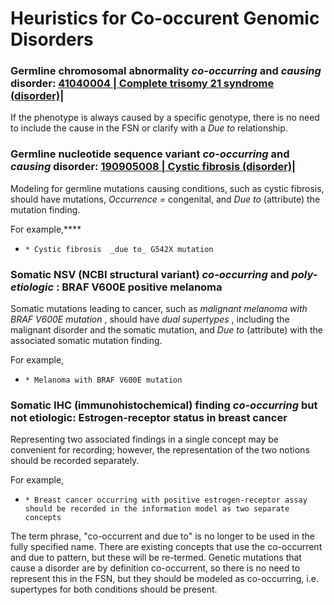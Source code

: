 # Heuristics for Co-occurent Genomic Disorders

### Germline chromosomal abnormality _co-occurring_ and _causing_ disorder:  [ 41040004 | Complete trisomy 21 syndrome (disorder)|](http://snomed.info/id/41040004 "41040004 | Complete trisomy 21 syndrome \(disorder\) |")

If the phenotype is always caused by a specific genotype, there is no need to include the cause in the FSN or clarify with a  _Due to_ relationship.

### Germline nucleotide sequence variant _co-occurring_ and _causing_ disorder: [ 190905008 | Cystic fibrosis (disorder)|](http://snomed.info/id/190905008 "190905008 | Cystic fibrosis \(disorder\) |")

Modeling for germline mutations causing conditions, such as cystic fibrosis, should have mutations, _Occurrence =_ congenital, and  _Due to_ (attribute) the mutation finding. 

For example,****

  *     * Cystic fibrosis  _due to_ G542X mutation

### Somatic NSV (NCBI structural variant) _co-occurring_ and _poly-etiologic_ : BRAF V600E positive melanoma

Somatic mutations leading to cancer, such as _malignant melanoma with BRAF V600E mutation_ , should have _dual supertypes_ , including the malignant disorder and the somatic mutation, and _Due to_ (attribute) with the associated somatic mutation finding.

For example,

  *     * Melanoma with BRAF V600E mutation

### Somatic IHC (immunohistochemical) finding _co-occurring_ but not etiologic: Estrogen-receptor status in breast cancer

Representing two associated findings in a single concept may be convenient for recording; however, the representation of the two notions should be recorded separately. 

For example,

  *     * Breast cancer occurring with positive estrogen-receptor assay should be recorded in the information model as two separate concepts

  

The term phrase, "co-occurrent and due to" is no longer to be used in the fully specified name. There are existing concepts that use the co-occurrent and due to pattern, but these will be re-termed. Genetic mutations that cause a disorder are by definition co-occurrent, so there is no need to represent this in the FSN, but they should be modeled as co-occurring, i.e. supertypes for both conditions should be present.
